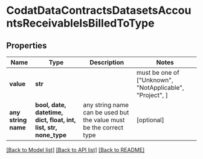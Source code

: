 # CodatDataContractsDatasetsAccountsReceivableIsBilledToType


## Properties
Name | Type | Description | Notes
------------ | ------------- | ------------- | -------------
**value** | **str** |  |  must be one of ["Unknown", "NotApplicable", "Project", ]
**any string name** | **bool, date, datetime, dict, float, int, list, str, none_type** | any string name can be used but the value must be the correct type | [optional]

[[Back to Model list]](../README.md#documentation-for-models) [[Back to API list]](../README.md#documentation-for-api-endpoints) [[Back to README]](../README.md)


